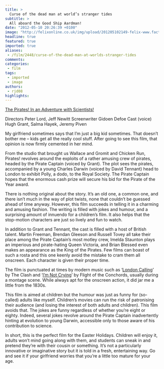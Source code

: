 ```yaml
---
title: >
  Curse of the dead man at world’s stranger tides
subtitle: >
  All aboard the Good Ship Aardman!
date: "2012-05-10 20:26:39 +0100"
image: "http://felixonline.co.uk/img/upload/201205102149-felix-www.fact.co.uk_piratesin_.jpg"
headline: true
featured: true
imported: true
aliases:
 - /film/2448/curse-of-the-dead-man-at-worlds-stranger-tides
comments:
categories:
 - film
tags:
 - imported
 - image
authors:
 - rjd08
highlights:
---
```


[The Pirates! In an Adventure with Scientists!](http://www.imdb.com/title/tt1430626/)

Directors Peter Lord, Jeff Newitt
Screenwriter Gidoen Defoe
Cast (voice) Hugh Grant, Salma Hayek, Jeremy Piven

My girlfriend sometimes says that I’m just a big kid sometimes. That doesn’t bother me – kids get all the really cool stuff. After going to see this film, that opinion is now firmly cemented in her mind.

From the studio that brought us ​Wallace and Gromit ​and ​Chicken Run​, ​Pirates! ​revolves around the exploits of a rather amusing crew of pirates, headed by the Pirate Captain (voiced by Grant). The plot sees the pirates, accompanied by a young Charles Darwin (voiced by David Tennant) head to London to exhibit Polly, a dodo, to the Royal Society. The Pirate Captain hopes that the enormous cash prize will secure his bid for the Pirate of the Year award.

There is nothing original about the story. It’s an old one, a common one, and there isn’t much in the way of plot twists, none that couldn’t be guessed ahead of time anyway. However, this film succeeds in telling it in a charming and amusing fashion. The writing is filled with jokes and humour, and a surprising amount of innuendo for a children’s film. It also helps that the stop-motion characters are just so lively and fun to watch.

In addition to Grant and Tennant, the cast is filled with a host of British talent. Martin Freeman, Brendan Gleeson and Russell Tovey all take their place among the Pirate Captain’s most motley crew, Imelda Staunton plays an imperious and pirate-hating Queen Victoria, and Brian Blessed even makes an appearance as the King of the Pirates. Few films can boast of such a rosta and this one keenly avoid the mistake to cram them all onscreen. Each character is given their proper time.

The film is punctuated at times by modern music such as ‘[London Calling](http://www.youtube.com/watch?v=EfK-WX2pa8c&ob=av3e)’ by The Clash and ‘[I’m Not Crying](http://www.youtube.com/watch?v=ZGes7FDmHAM)’ by Flight of the Conchords, usually during a montage scene. While always apt for the onscreen action, it did jar me a little from the 1830s.

This film is aimed at children but the humour was just as funny for (so-called) adults like myself. Children’s movies can run the risk of patronising their audience (and losing the interest of both adults and children). This film avoids that. The jokes are funny regardless of whether you’re eight or eighty. Indeed, several jokes revolve around the Pirate Captain inadvertently hinting at evolution to young Darwin, accessible only to those aware of his contribution to science.

In short, this is the perfect film for the Easter Holidays. Children will enjoy it, adults won’t mind going along with them, and students can sneak in and pretend they’re with their cousin or something. It’s not a particularly innovative or imaginative story but it is told in a fresh, entertaining way. Go and see it if your girlfriend worries that you’re a little too mature for your age.
